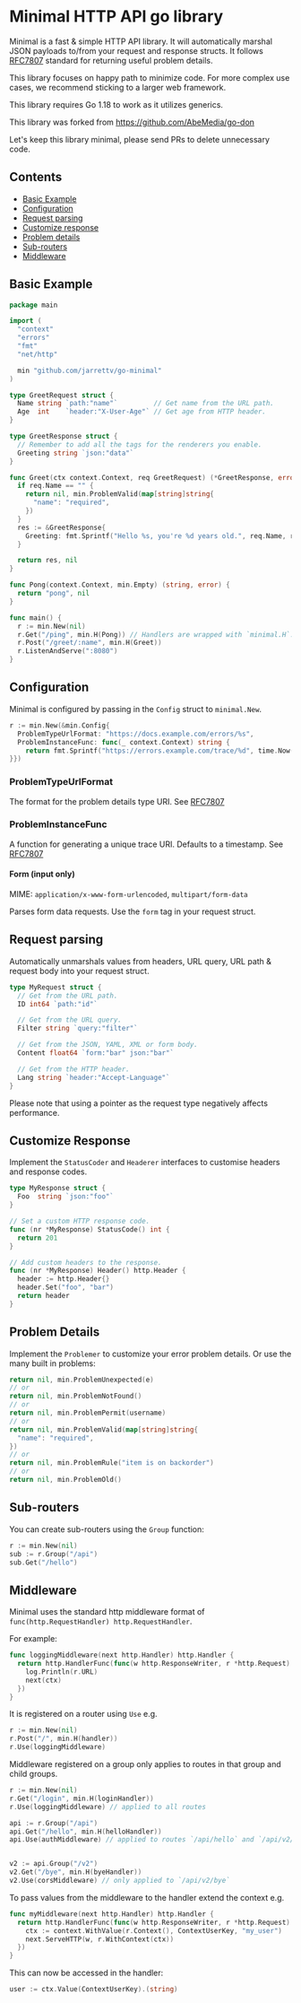 # Minimal HTTP API go library

Minimal is a fast & simple HTTP API library. It will automatically marshal JSON payloads to/from 
your request and response structs. It follows [RFC7807](https://datatracker.ietf.org/doc/html/rfc7807) standard for 
returning useful problem details.

This library focuses on happy path to minimize code. For more complex use cases, we recommend sticking
to a larger web framework.

This library requires Go 1.18 to work as it utilizes generics.

This library was forked from https://github.com/AbeMedia/go-don

Let's keep this library minimal, please send PRs to delete unnecessary code.

## Contents

- [Basic Example](#basic-example)
- [Configuration](#configuration)
- [Request parsing](#request-parsing)
- [Customize response](#customize-response)
- [Problem details](#problem-details)
- [Sub-routers](#sub-routers)
- [Middleware](#middleware)

## Basic Example

```go
package main

import (
  "context"
  "errors"
  "fmt"
  "net/http"

  min "github.com/jarrettv/go-minimal"
)

type GreetRequest struct {
  Name string `path:"name"`         // Get name from the URL path.
  Age  int    `header:"X-User-Age"` // Get age from HTTP header.
}

type GreetResponse struct {
  // Remember to add all the tags for the renderers you enable.
  Greeting string `json:"data"`
}

func Greet(ctx context.Context, req GreetRequest) (*GreetResponse, error) {
  if req.Name == "" {
    return nil, min.ProblemValid(map[string]string{
      "name": "required",
    })
  }
  res := &GreetResponse{
    Greeting: fmt.Sprintf("Hello %s, you're %d years old.", req.Name, req.Age),
  }

  return res, nil
}

func Pong(context.Context, min.Empty) (string, error) {
  return "pong", nil
}

func main() {
  r := min.New(nil)
  r.Get("/ping", min.H(Pong)) // Handlers are wrapped with `minimal.H`.
  r.Post("/greet/:name", min.H(Greet))
  r.ListenAndServe(":8080")
}
```

## Configuration

Minimal is configured by passing in the `Config` struct to `minimal.New`.

```go
r := min.New(&min.Config{
  ProblemTypeUrlFormat: "https://docs.example.com/errors/%s",
  ProblemInstanceFunc: func(_ context.Context) string {
    return fmt.Sprintf("https://errors.example.com/trace/%d", time.Now().UnixMilli())
}})
```

### ProblemTypeUrlFormat

The format for the problem details type URI. See [RFC7807](https://datatracker.ietf.org/doc/html/rfc7807)

### ProblemInstanceFunc

A function for generating a unique trace URI. Defaults to a timestamp. See [RFC7807](https://datatracker.ietf.org/doc/html/rfc7807)

#### Form (input only)

MIME: `application/x-www-form-urlencoded`, `multipart/form-data`

Parses form data requests. Use the `form` tag in your request struct.

## Request parsing

Automatically unmarshals values from headers, URL query, URL path & request body into your request
struct.

```go
type MyRequest struct {
  // Get from the URL path.
  ID int64 `path:"id"`

  // Get from the URL query.
  Filter string `query:"filter"`

  // Get from the JSON, YAML, XML or form body.
  Content float64 `form:"bar" json:"bar"`

  // Get from the HTTP header.
  Lang string `header:"Accept-Language"`
}
```

Please note that using a pointer as the request type negatively affects performance.

## Customize Response

Implement the `StatusCoder` and `Headerer` interfaces to customise headers and response codes.

```go
type MyResponse struct {
  Foo  string `json:"foo"`
}

// Set a custom HTTP response code.
func (nr *MyResponse) StatusCode() int {
  return 201
}

// Add custom headers to the response.
func (nr *MyResponse) Header() http.Header {
  header := http.Header{}
  header.Set("foo", "bar")
  return header
}
```

## Problem Details

Implement the `Problemer` to customize your error problem details. Or use the many built in problems:

```go
return nil, min.ProblemUnexpected(e)
// or
return nil, min.ProblemNotFound()
// or
return nil, min.ProblemPermit(username)
// or
return nil, min.ProblemValid(map[string]string{
  "name": "required",
})
// or
return nil, min.ProblemRule("item is on backorder")
// or
return nil, min.ProblemOld()
```


## Sub-routers

You can create sub-routers using the `Group` function:

```go
r := min.New(nil)
sub := r.Group("/api")
sub.Get("/hello")
```

## Middleware

Minimal uses the standard http middleware format of
`func(http.RequestHandler) http.RequestHandler`.

For example:

```go
func loggingMiddleware(next http.Handler) http.Handler {
  return http.HandlerFunc(func(w http.ResponseWriter, r *http.Request)  {
    log.Println(r.URL)
    next(ctx)
  })
}
```

It is registered on a router using `Use` e.g.

```go
r := min.New(nil)
r.Post("/", min.H(handler))
r.Use(loggingMiddleware)
```

Middleware registered on a group only applies to routes in that group and child groups.

```go
r := min.New(nil)
r.Get("/login", min.H(loginHandler))
r.Use(loggingMiddleware) // applied to all routes

api := r.Group("/api")
api.Get("/hello", min.H(helloHandler))
api.Use(authMiddleware) // applied to routes `/api/hello` and `/api/v2/bye`


v2 := api.Group("/v2")
v2.Get("/bye", min.H(byeHandler))
v2.Use(corsMiddleware) // only applied to `/api/v2/bye`

```

To pass values from the middleware to the handler extend the context e.g.

```go
func myMiddleware(next http.Handler) http.Handler {
  return http.HandlerFunc(func(w http.ResponseWriter, r *http.Request)  {
    ctx := context.WithValue(r.Context(), ContextUserKey, "my_user")
    next.ServeHTTP(w, r.WithContext(ctx))
  })
}
```

This can now be accessed in the handler:

```go
user := ctx.Value(ContextUserKey).(string)
```
